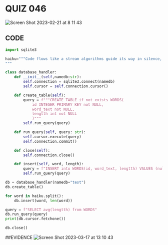 # QUIZ 046

![Screen Shot 2023-02-21 at 8 11 43](https://user-images.githubusercontent.com/111819437/220211277-e24610d1-50a9-4c19-bee1-651d6eaee691.png)

## CODE

```.py
import sqlite3

haiku="""Code flows like a stream algorithms guide its way in silence, it solves
"""

class database_handler:
    def __init__(self,namedb:str):
        self.connection = sqlite3.connect(namedb)
        self.cursor = self.connection.cursor()

    def create_table(self):
        query = f"""CREATE TABLE if not exists WORDS(
            id INTEGER PRIMARY KEY not NULL,
            word_text not NULL,
            lengtth int not NULL
            )"""
        self.run_query(query)

    def run_query(self, query: str):
        self.cursor.execute(query)
        self.connection.commit()

    def close(self):
        self.connection.close()

    def insert(self, word, length):
        query = f"INSERT into WORDS(id, word_text, lengtth) VALUES (null, '{word}', '{length}')"
        self.run_query(query)

db = database_handler(namedb="test")
db.create_table()

for word in haiku.split():
    db.insert(word, len(word))

query = f"SELECT avg(lengtth) from WORDS"
db.run_query(query)
print(db.cursor.fetchone())

db.close()

```
##EVIDENCE
![Screen Shot 2023-03-17 at 13 10 43](https://user-images.githubusercontent.com/111819437/225810706-e6a568fd-4602-4131-bc8e-5028b31cd28d.png)
